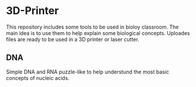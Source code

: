 # 3D-Printer
This repository includes some tools to be used in bioloy classroom. The main idea is to use them to help explain some biological concepts. 
Uploades files are ready to be used in a 3D printer or laser cutter.

## DNA
Simple DNA and RNA puzzle-like to help understund the most basic concepts of nucleic acids.
